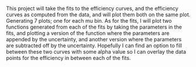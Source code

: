 This project will take the fits to the efficiency curves, and the efficiency
curves as computed from the data, and will plot them both on the same plot.
Generating 7 plots; one for each mu bin. As for the fits, I will plot two
functions generated from each of the fits by taking the parameters in the fits,
and plotting a version of the function where the parameters are appended by the
uncertainty, and another version where the parameters are subtracted off by the
uncertainty. Hopefully I can find an option to fill between these two curves
with some alpha value so I can overlay the data points for the efficiency in
between each of the fits. 
